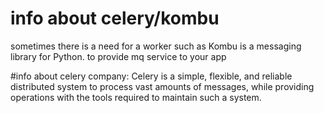 # info about celery/kombu
sometimes there is a need for a worker such as Kombu is a messaging library for Python. to provide mq service to your app


#info about celery company:
Celery is a simple, flexible, and reliable distributed system to process vast amounts of messages,
while providing operations with the tools required to maintain such a system.

